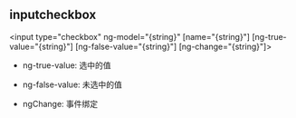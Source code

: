## inputcheckbox
  
   <input type="checkbox"
      ng-model="{string}"
      [name="{string}"]
      [ng-true-value="{string}"]
      [ng-false-value="{string}"]
      [ng-change="{string}"]>


* ng-true-value: 选中的值

* ng-false-value: 未选中的值

* ngChange: 事件绑定

